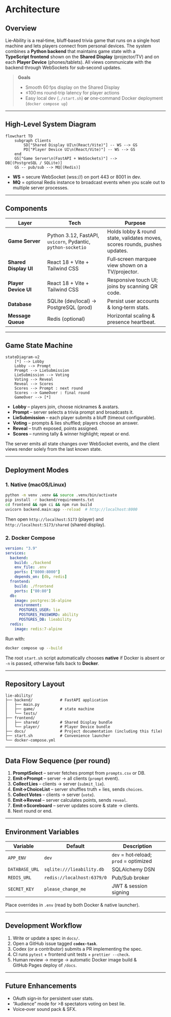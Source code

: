 # Architecture

## Overview

Lie‑Ability is a real‑time, bluff‑based trivia game that runs on a single host machine and lets players connect from personal devices. The system combines a **Python backend** that maintains game state with a **TypeScript frontend** shown on the **Shared Display** (projector/TV) and on each **Player Device** (phones/tablets). All views communicate with the backend through WebSockets for sub‑second updates.

> **Goals**
>
> * Smooth 60 fps display on the Shared Display
> * ≤100 ms round‑trip latency for player actions
> * Easy local dev (`./start.sh`) **or** one‑command Docker deployment (`docker compose up`)

---

## High‑Level System Diagram

```mermaid
flowchart TD
    subgraph Clients
        SD["Shared Display UI\n(React/Vite)"] -- WS --> GS
        PD["Player Device UI\n(React/Vite)"] -- WS --> GS
    end
    GS["Game Server\n(FastAPI + WebSockets)"] --> DB[(PostgreSQL / SQLite)]
    GS -- pub/sub --> MQ[(Redis)]
```

* **WS** = secure WebSocket (wss\://) on port 443 or 8001 in dev.
* **MQ** = optional Redis instance to broadcast events when you scale out to multiple server processes.

---

## Components

| Layer                 | Tech                                                         | Purpose                                                                    |
| --------------------- | ------------------------------------------------------------ | -------------------------------------------------------------------------- |
| **Game Server**       | Python 3.12, FastAPI, `uvicorn`, Pydantic, `python‑socketio` | Holds lobby & round state, validates moves, scores rounds, pushes updates. |
| **Shared Display UI** | React 18 + Vite + Tailwind CSS                               | Full‑screen marquee view shown on a TV/projector.                          |
| **Player Device UI**  | React 18 + Vite + Tailwind CSS                               | Responsive touch UI; joins by scanning QR code.                            |
| **Database**          | SQLite (dev/local) → PostgreSQL (prod)                       | Persist user accounts & long‑term stats.                                   |
| **Message Queue**     | Redis (optional)                                             | Horizontal scaling & presence heartbeat.                                   |

---

## Game State Machine

```mermaid
stateDiagram-v2
    [*] --> Lobby
    Lobby --> Prompt
    Prompt --> LieSubmission
    LieSubmission --> Voting
    Voting --> Reveal
    Reveal --> Scores
    Scores --> Prompt : next round
    Scores --> GameOver : final round
    GameOver --> [*]
```

* **Lobby** – players join, choose nicknames & avatars.
* **Prompt** – server selects a trivia prompt and broadcasts it.
* **LieSubmission** – each player submits a bluff (timeout configurable).
* **Voting** – prompts & lies shuffled; players choose an answer.
* **Reveal** – truth exposed, points assigned.
* **Scores** – running tally & winner highlight; repeat or end.

The server emits all state changes over WebSocket events, and the client views render solely from the last known state.

---

## Deployment Modes

### 1. Native (macOS/Linux)

```bash
python -m venv .venv && source .venv/bin/activate
pip install -r backend/requirements.txt
cd frontend && npm ci && npm run build
uvicorn backend.main:app --reload  # http://localhost:8000
```

Then open `http://localhost:5173` (player) and `http://localhost:5173/shared` (shared display).

### 2. Docker Compose

```yaml
version: "3.9"
services:
  backend:
    build: ./backend
    env_file: .env
    ports: ["8000:8000"]
    depends_on: [db, redis]
  frontend:
    build: ./frontend
    ports: ["80:80"]
  db:
    image: postgres:16-alpine
    environment:
      POSTGRES_USER: lie
      POSTGRES_PASSWORD: ability
      POSTGRES_DB: lieability
  redis:
    image: redis:7-alpine
```

Run with:

```bash
docker compose up --build
```

The root `start.sh` script automatically chooses **native** if Docker is absent or `-n` is passed, otherwise falls back to **Docker**.

---

## Repository Layout

```
lie-ability/
├── backend/            # FastAPI application
│   ├── main.py
│   ├── game/           # state machine
│   └── tests/
├── frontend/
│   ├── shared/         # Shared Display bundle
│   └── player/         # Player Device bundle
├── docs/               # Project documentation (including this file)
├── start.sh            # Convenience launcher
└── docker-compose.yml
```

---

## Data Flow Sequence (per round)

1. **PromptSelect** – server fetches prompt from `prompts.csv` or DB.
2. **Emit→Prompt** – server → all clients (`prompt` event).
3. **Collect Lies** – clients → server (`submit_lie`).
4. **Emit→ChoiceList** – server shuffles truth + lies, sends `choices`.
5. **Collect Votes** – clients → server (`vote`).
6. **Emit→Reveal** – server calculates points, sends `reveal`.
7. **Emit→Scoreboard** – server updates score & state → clients.
8. Next round or end.

---

## Environment Variables

| Variable       | Default                    | Description                            |
| -------------- | -------------------------- | -------------------------------------- |
| `APP_ENV`      | `dev`                      | `dev` = hot‑reload; `prod` = optimized |
| `DATABASE_URL` | `sqlite:///lieability.db`  | SQLAlchemy DSN                         |
| `REDIS_URL`    | `redis://localhost:6379/0` | Pub/Sub broker                         |
| `SECRET_KEY`   | `please_change_me`                 | JWT & session signing                  |

Place overrides in `.env` (read by both Docker & native launcher).

---

## Development Workflow

1. Write or update a spec in `docs/`.
2. Open a GitHub issue tagged **`codex-task`**.
3. Codex (or a contributor) submits a PR implementing the spec.
4. CI runs `pytest` + frontend unit tests + `prettier --check`.
5. Human review → merge → automatic Docker image build & GitHub Pages deploy of `/docs`.

---

## Future Enhancements

* OAuth sign‑in for persistent user stats.
* “Audience” mode for >8 spectators voting on best lie.
* Voice‑over sound pack & SFX.